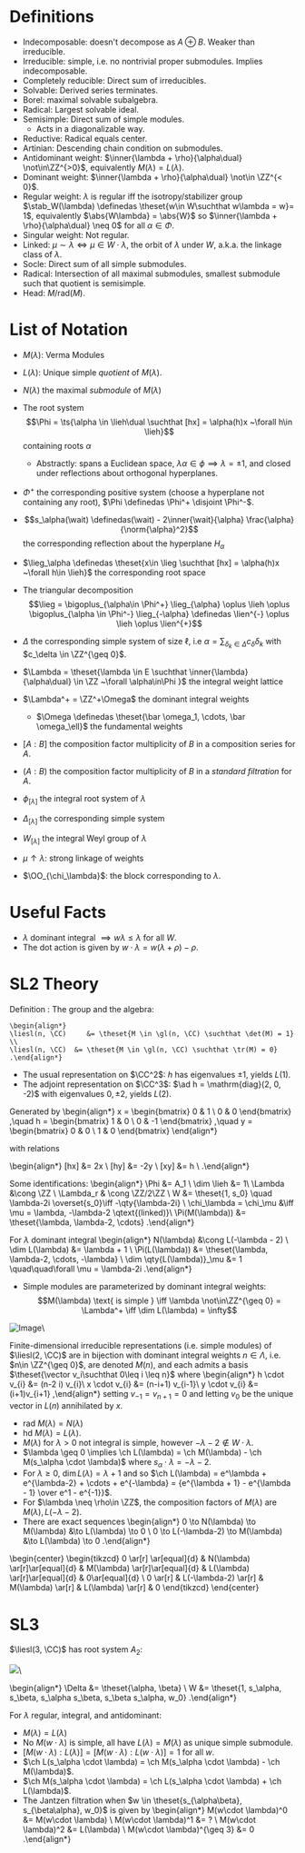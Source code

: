 # Definitions

- Indecomposable: doesn't decompose as $A \oplus B$. Weaker than irreducible.
- Irreducible: simple, i.e. no nontrivial proper submodules. Implies indecomposable.
- Completely reducible: Direct sum of irreducibles.
- Solvable: Derived series terminates.
- Borel: maximal solvable subalgebra.
- Radical: Largest solvable ideal.
- Semisimple: Direct sum of simple modules.
  - Acts in a diagonalizable way.
- Reductive: Radical equals center.
- Artinian: Descending chain condition on submodules.
- Antidominant weight: $\inner{\lambda + \rho}{\alpha\dual} \not\in\ZZ^{>0}$, equivalently $M(\lambda) = L(\lambda)$.
- Dominant weight: $\inner{\lambda + \rho}{\alpha\dual} \not\in \ZZ^{< 0}$.
- Regular weight: $\lambda$ is regular iff the isotropy/stabilizer group $\stab_W(\lambda) \definedas \theset{w\in W\suchthat w\lambda = w}= 1$, equivalently $\abs{W\lambda} = \abs{W}$ so $\inner{\lambda + \rho}{\alpha\dual} \neq 0$ for all $\alpha\in \Phi$.
- Singular weight: Not regular.
- Linked: $\mu \sim \lambda \iff \mu \in W\cdot \lambda$, the orbit of $\lambda$ under $W$, a.k.a. the linkage class of $\lambda$.
- Socle: Direct sum of all simple submodules.
- Radical: Intersection of all maximal submodules, smallest submodule such that quotient is semisimple.
- Head: $M / \mathrm{rad}(M)$.

# List of Notation

- $M(\lambda)$: Verma Modules

- $L(\lambda)$: Unique simple *quotient* of $M(\lambda)$.

- $N(\lambda)$ the maximal *submodule* of $M(\lambda)$

- The root system $$\Phi = \ts{\alpha \in \lieh\dual \suchthat [hx] = \alpha(h)x ~\forall h\in \lieh}$$ containing roots $\alpha$
  - Abstractly: spans a Euclidean space, $\lambda \alpha \in \phi \implies \lambda = \pm 1$, and closed under reflections about orthogonal hyperplanes.
- $\Phi^+$ the corresponding positive system (choose a hyperplane not containing any root), $\Phi \definedas \Phi^+ \disjoint \Phi^-$.
- $$s_\alpha(\wait) \definedas(\wait) - 2\inner{\wait}{\alpha} \frac{\alpha}{\norm{\alpha}^2}$$ the corresponding reflection about the hyperplane $H_\alpha$
- $\lieg_\alpha \definedas \theset{x\in \lieg \suchthat [hx] = \alpha(h)x ~\forall h\in \lieh}$ the corresponding root space
- The triangular decomposition $$\lieg = \bigoplus_{\alpha\in \Phi^+} \lieg_{\alpha} \oplus \lieh \oplus \bigoplus_{\alpha \in \Phi^-} \lieg_{-\alpha} \definedas \lien^{-} \oplus \lieh \oplus \lien^{+}$$
- $\Delta$ the corresponding simple system of size $\ell$, i.e $\alpha = \sum_{\delta_k \in\Delta} c_\delta \delta_k$ with $c_\delta \in \ZZ^{\geq 0}$. 
- $\Lambda = \theset{\lambda \in E \suchthat \inner{\lambda}{\alpha\dual} \in \ZZ ~\forall \alpha\in\Phi }$ the integral weight lattice
- $\Lambda^+ = \ZZ^+\Omega$ the dominant integral weights
  - $\Omega \definedas \theset{\bar \omega_1, \cdots, \bar \omega_\ell}$ the fundamental weights
- $[A: B]$ the composition factor multiplicity of $B$ in a composition series for $A$.
- $(A: B)$ the composition factor multiplicity of $B$ in a *standard filtration* for $A$.
- $\phi_{[\lambda]}$ the integral root system of $\lambda$
- $\Delta_{[\lambda]}$ the corresponding simple system
- $W_{[\lambda]}$ the integral Weyl group of $\lambda$
- $\mu \uparrow \lambda$: strong linkage of weights
- $\OO_{\chi_\lambda}$: the block corresponding to $\lambda$.

# Useful Facts

- $\lambda$ dominant integral $\implies w\lambda \leq \lambda$ for all $W$.
- The dot action is given by $w\cdot \lambda = w(\lambda + \rho) - \rho$.

# SL2 Theory

Definition
:   The group and the algebra:

    \begin{align*}
    \liesl(n, \CC)     &= \theset{M \in \gl(n, \CC) \suchthat \det(M) = 1} \\
    \liesl(n, \CC)  &= \theset{M \in \gl(n, \CC) \suchthat \tr(M) = 0}
    .\end{align*}


- The usual representation on $\CC^2$: $h$ has eigenvalues $\pm 1$, yields $L(1)$.
- The adjoint representation on $\CC^3$: $\ad h = \mathrm{diag}(2, 0, -2)$ with eigenvalues $0, \pm 2$, yields $L(2)$.

Generated by
\begin{align*}
x =
\begin{bmatrix}
0 & 1 \\
0 & 0
\end{bmatrix}
,\quad
h =
\begin{bmatrix}
1 & 0 \\
0 & -1
\end{bmatrix}
,\quad
y =
\begin{bmatrix}
0 & 0 \\
1 & 0
\end{bmatrix}
\end{align*}

with relations

\begin{align*}
[hx] &= 2x \\
[hy] &= -2y \\
[xy] &= h \\
.\end{align*}


Some identifications:
\begin{align*}
\Phi &= A_1 \\
\dim \lieh &= 1\\
\Lambda &\cong \ZZ \\
\Lambda_r & \cong \ZZ/2\ZZ \\
W &= \theset{1, s_0} \quad \lambda-2i \overset{s_0}\iff -\qty{\lambda-2i} \\
\chi_\lambda = \chi_\mu &\iff \mu = \lambda, -\lambda-2 \qtext{(linked)}\\
\Pi(M(\lambda)) &= \theset{\lambda, \lambda-2, \cdots}
.\end{align*}

For $\lambda$ dominant integral
\begin{align*}
N(\lambda) &\cong L(-\lambda - 2) \\
\dim L(\lambda) &= \lambda + 1 \\
\Pi(L(\lambda)) &= \theset{\lambda, \lambda-2, \cdots, -\lambda} \\
\dim \qty{L(\lambda)}_\mu &= 1 \quad\quad\forall \mu = \lambda-2i 
.\end{align*}


- Simple modules are parameterized by dominant integral weights:
  $$M(\lambda) \text{ is simple } \iff \lambda \not\in\ZZ^{\geq 0} = \Lambda^+ \iff \dim L(\lambda) = \infty$$

![Image](figures/2020-03-16-13:59.png)\


Finite-dimensional irreducible representations (i.e. simple modules) of $\liesl(2, \CC)$ are in bijection with dominant integral weights $n\in \Lambda$, i.e. $n\in \ZZ^{\geq 0}$, are denoted $M(n)$, and each admits a basis $\theset{\vector v_i\suchthat 0\leq i \leq n}$ where
\begin{align*}
h \cdot v_{i} &= (n-2 i) v_{i}\\
x \cdot v_{i} &= (n-i+1) v_{i-1}\\
y \cdot v_{i} &= (i+1)v_{i+1}
,\end{align*}
setting $v_{-1} = v_{n + 1}=0$ and letting $v_0$ be the unique vector in $L(n)$ annihilated by $x$.


- $\mathrm{rad}~M(\lambda) = N(\lambda)$
- $\mathrm{hd}~M(\lambda) = L(\lambda)$.
- $M(\lambda)$ for $\lambda > 0$ not integral is simple, however $-\lambda-2\not\in W\cdot \lambda$.
- $\lambda \geq 0 \implies \ch L(\lambda) = \ch M(\lambda) - \ch M(s_\alpha \cdot \lambda)$ where $s_\alpha \cdot \lambda = -\lambda - 2$.
- For $\lambda \geq 0$, $\dim L(\lambda) = \lambda + 1$ and so $\ch L(\lambda) = e^\lambda + e^{\lambda-2} + \cdots + e^{-\lambda} = {e^{\lambda + 1} - e^{\lambda - 1} \over e^1 - e^{-1}}$.
- For $\lambda \neq \rho\in \ZZ$, the composition factors of $M(\lambda)$ are $M(\lambda), L(-\lambda - 2)$.
- There are exact sequences
\begin{align*}
0 \to N(\lambda) \to M(\lambda) &\to L(\lambda) \to 0 \\
0 \to L(-\lambda-2) \to M(\lambda) &\to L(\lambda) \to 0 
.\end{align*}

\begin{center}
\begin{tikzcd}
0 \ar[r] \ar[equal]{d} & N(\lambda) \ar[r]\ar[equal]{d}  & M(\lambda) \ar[r]\ar[equal]{d}  & L(\lambda) \ar[r]\ar[equal]{d}  & 0\ar[equal]{d}  \\
0 \ar[r] & L(-\lambda-2) \ar[r] & M(\lambda) \ar[r] & L(\lambda) \ar[r] & 0
\end{tikzcd}
\end{center}

# SL3

$\liesl(3, \CC)$ has root system $A_2$:


![](figures/image_2020-05-01-16-37-30.png)\


\begin{align*}
\Delta &= \theset{\alpha, \beta} \\
W &= \theset{1, s_\alpha, s_\beta, s_\alpha s_\beta, s_\beta s_\alpha, w_0}
.\end{align*}

For $\lambda$ regular, integral, and antidominant:

- $M(\lambda) = L(\lambda)$
- No $M(w\cdot \lambda)$ is simple, all have $L(\lambda) = M(\lambda)$ as unique simple submodule.
-  $[M(w\cdot \lambda) : L(\lambda)] = [M(w\cdot \lambda) : L(w\cdot \lambda)] = 1$ for all $w$.
- $\ch L(s_\alpha \cdot \lambda) = \ch M(s_\alpha \cdot \lambda) - \ch M(\lambda)$.
- $\ch M(s_\alpha \cdot \lambda) = \ch L(s_\alpha \cdot \lambda) + \ch L(\lambda)$.
- The Jantzen filtration when $w \in \theset{s_{\alpha\beta}, s_{\beta\alpha}, w_0}$ is given by
\begin{align*}
M(w\cdot \lambda)^0 &= M(w\cdot \lambda) \\
M(w\cdot \lambda)^1 &= ? \\
M(w\cdot \lambda)^2 &= L(\lambda) \\
M(w\cdot \lambda)^{\geq 3} &= 0
.\end{align*}
